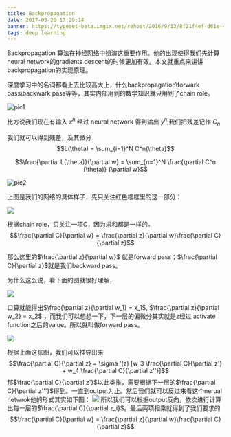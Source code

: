 ```yaml
---
title: Backpropagation
date: 2017-03-20 17:29:14
banner: https://typeset-beta.imgix.net/rehost/2016/9/13/8f21f4ef-d61e-4fdf-99d5-ce299afc4e1a.jpg?w=970&h=582&fit=crop&crop=faces&auto=format&q=70
tags: deep learning
---
```


Backpropagation 算法在神经网络中扮演这重要作用。他的出现使得我们先计算neural network的gradients descent的时候更加有效。本文就重点来讲讲backpropagation的实现原理。

深度学习中的名词都看上去比较高大上，什么backpropagation\forwark pass\backwark pass等等，其实内部用到的数学知识就只用到了chain role。

![pic1](/css/images/pic/bp1.png)

比方说我们现在有输入 $x^n$ 经过 neural network 得到输出 $y^n$,我们把残差记作 $C_n$

我们就可以得到残差，及其微分
$$L(\theta) = \sum_{i=1}^N C^n(\theta)$$

$$\frac{\partial L(\theta)}{\partial w} = \sum_{n=1}^N \frac{\partial C^n (\theta)} {\partial w}$$

![pic2](/css/images/pic/bp2.png)

上图是我们的网络的具体样子，先只关注红色框框里的这一部分：

![](/css/images/pic/bp3.png)

根据chain role，只关注一项C，因为求和都是一样的。
$$\frac{\partial C}{\partial w} = \frac{\partial z}{\partial w}\frac{\partial C}{\partial z}$$

那么这里的$\frac{\partial z}{\partial w}$ 就是forward pass；$\frac{\partial C}{\partial z}$就是我们backward pass。

为什么这么说，看下面的图就很好理解，

![](/css/images/pic/bp4.png)

口算就能得出$\frac{\partial z}{\partial w_1} = x_1$, $\frac{\partial z}{\partial w_2} = x_2$ ，而我们可以想想一下，下一层的偏微分其实就是z经过 activate function之后的value。所以就叫做forward pass。

![](/css/images/pic/bp5.png)

根据上面这张图，我们可以推导出来
$$\frac{\partial C}{\partial z} = \sigma	'(z) [w_3 \frac{\partial C}{\partial z'} + w_4 \frac{\partial C}{\partial z''}]$$
那$\frac{\partial C}{\partial z'}$以此类推，需要根据下一层的$\frac{\partial C}{\partial z'''}$得到。一直到output为止。然后我们就可以反过来看这个nerual netwrok他的形式其实如下图：
![](/css/images/pic/bp6.png)
所以我们可以根据output反向，依次进行计算出每一层的$\frac{\partial C}{\partial z_i}$。最后两项相乘就得到了我们要求的
$$\frac{\partial C}{\partial w} = \frac{\partial z}{\partial w}\frac{\partial C}{\partial z}$$
